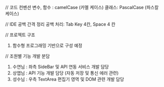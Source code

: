 // 코드 컨벤션
변수, 함수 : camelCase (카멜 케이스)
클래스: PascalCase (파스칼 케이스)

// IDE 공백 간격 정리
공백 처리: Tab Key 4칸, Space 4 칸

// 프로젝트 구조

1. 함수형 프로그래밍 기반으로 구성 예정

// 조원별 기능 개발 분담

1. 수연님 : 좌측 SideBar 및 API 연동 서비스 개발 담당
2. 상엽님 : API 기능 개발 담당 (자동 저장 및 통신 에러 관련)
3. 성수님 : 우측 TextArea 편집기 영역 및 DOM 관련 개발 담당
